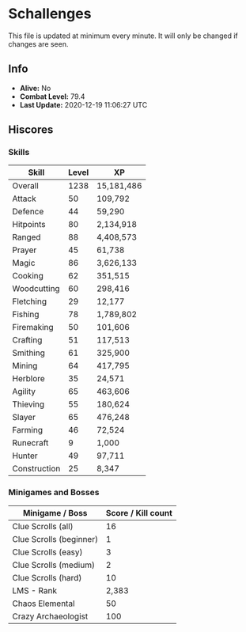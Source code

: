 # Schallenges

This file is updated at minimum every minute. It will only be changed if changes are seen.

## Info

 - **Alive:** No
 - **Combat Level:** 79.4
 - **Last Update:** 2020-12-19 11:06:27 UTC

## Hiscores

### Skills

| Skill | Level | XP |
|--|--|--|
| Overall | 1238 | 15,181,486 |
| Attack | 50 | 109,792 |
| Defence | 44 | 59,290 |
| Hitpoints | 80 | 2,134,918 |
| Ranged | 88 | 4,408,573 |
| Prayer | 45 | 61,738 |
| Magic | 86 | 3,626,133 |
| Cooking | 62 | 351,515 |
| Woodcutting | 60 | 298,416 |
| Fletching | 29 | 12,177 |
| Fishing | 78 | 1,789,802 |
| Firemaking | 50 | 101,606 |
| Crafting | 51 | 117,513 |
| Smithing | 61 | 325,900 |
| Mining | 64 | 417,795 |
| Herblore | 35 | 24,571 |
| Agility | 65 | 463,606 |
| Thieving | 55 | 180,624 |
| Slayer | 65 | 476,248 |
| Farming | 46 | 72,524 |
| Runecraft | 9 | 1,000 |
| Hunter | 49 | 97,711 |
| Construction | 25 | 8,347 |

### Minigames and Bosses

| Minigame / Boss | Score / Kill count |
|--|--|
| Clue Scrolls (all) | 16 |
| Clue Scrolls (beginner) | 1 |
| Clue Scrolls (easy) | 3 |
| Clue Scrolls (medium) | 2 |
| Clue Scrolls (hard) | 10 |
| LMS - Rank | 2,383 |
| Chaos Elemental | 50 |
| Crazy Archaeologist | 100 |
